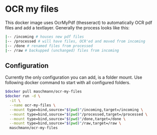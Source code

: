 # OCR my files

This docker image uses OcrMyPdf (thesseract) to automatically OCR pdf files and add a textlayer.
Generally the process looks like this:

```bash
|-- /incoming # houses new pdf files
|-- /processed # will have files, OCR'ed and moved from incoming
|-- /done # renamed files from processed
|-- /raw # backupped (unchanged) files from incoming
```

## Configuration

Currently the only configuration you can add, is a folder mount.
Use following docker command to start with all configured folders.

```bash
$docker pull maschmann/ocr-my-files
$docker run -d \
  -it \
  --name ocr-my-files \
  --mount type=bind,source="$(pwd)"/incoming,target=/incoming \
  --mount type=bind,source="$(pwd)"/processed,target=/processed \
  --mount type=bind,source="$(pwd)"/done,target=/done \
  --mount type=bind,source="$(pwd)"/raw,target=/raw \
  maschmann/ocr-my-files
```